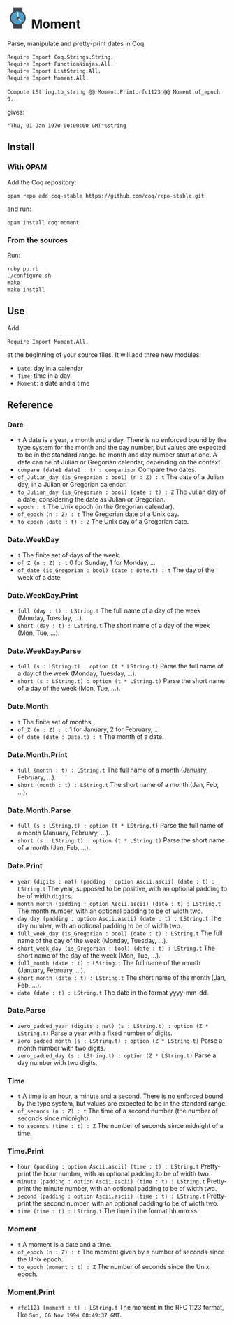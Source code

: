 # ![Logo](https://raw.githubusercontent.com/clarus/icons/master/watch-48.png) Moment
Parse, manipulate and pretty-print dates in Coq.

    Require Import Coq.Strings.String.
    Require Import FunctionNinjas.All.
    Require Import ListString.All.
    Require Import Moment.All.

    Compute LString.to_string @@ Moment.Print.rfc1123 @@ Moment.of_epoch 0.

gives:
    
    "Thu, 01 Jan 1970 00:00:00 GMT"%string

## Install
### With OPAM
Add the Coq repository:

    opam repo add coq-stable https://github.com/coq/repo-stable.git

and run:

    opam install coq:moment

### From the sources
Run:

    ruby pp.rb
    ./configure.sh
    make
    make install

## Use
Add:

    Require Import Moment.All.

at the beginning of your source files. It will add three new modules:
* `Date`: day in a calendar
* `Time`: time in a day
* `Moment`: a date and a time

## Reference
### Date
* `t` A date is a year, a month and a day. There is no enforced bound by the type system for the month and the day number, but values are expected to be in the standard range.  he month and day number start at one. A date can be of Julian or Gregorian calendar, depending on the context.
* `compare (date1 date2 : t) : comparison` Compare two dates.
* `of_Julian_day (is_Gregorian : bool) (n : Z) : t` The date of a Julian day, in a Julian or Gregorian calendar.
* `to_Julian_day (is_Gregorian : bool) (date : t) : Z` The Julian day of a date, considering the date as Julian or Gregorian.
* `epoch : t` The Unix epoch (in the Gregorian calendar).
* `of_epoch (n : Z) : t` The Gregorian date of a Unix day.
* `to_epoch (date : t) : Z` The Unix day of a Gregorian date.

### Date.WeekDay
* `t` The finite set of days of the week.
* `of_Z (n : Z) : t` 0 for Sunday, 1 for Monday, ...
* `of_date (is_Gregorian : bool) (date : Date.t) : t` The day of the week of a date.

### Date.WeekDay.Print
* `full (day : t) : LString.t` The full name of a day of the week (Monday, Tuesday, ...).
* `short (day : t) : LString.t` The short name of a day of the week (Mon, Tue, ...).

### Date.WeekDay.Parse
* `full (s : LString.t) : option (t * LString.t)` Parse the full name of a day of the week (Monday, Tuesday, ...).
* `short (s : LString.t) : option (t * LString.t)` Parse the short name of a day of the week (Mon, Tue, ...).

### Date.Month
* `t` The finite set of months.
* `of_Z (n : Z) : t` 1 for January, 2 for February, ...
* `of_date (date : Date.t) : t` The month of a date.

### Date.Month.Print
* `full (month : t) : LString.t` The full name of a month (January, February, ...).
* `short (month : t) : LString.t` The short name of a month (Jan, Feb, ...).

### Date.Month.Parse
* `full (s : LString.t) : option (t * LString.t)` Parse the full name of a month (January, February, ...).
* `short (s : LString.t) : option (t * LString.t)` Parse the short name of a month (Jan, Feb, ...).

### Date.Print
* `year (digits : nat) (padding : option Ascii.ascii) (date : t) : LString.t` The year, supposed to be positive, with an optional padding to be of width `digits`.
* `month month (padding : option Ascii.ascii) (date : t) : LString.t` The month number, with an optional padding to be of width two.
* `day day (padding : option Ascii.ascii) (date : t) : LString.t` The day number, with an optional padding to be of width two.
* `full_week_day (is_Gregorian : bool) (date : t) : LString.t` The full name of the day of the week (Monday, Tuesday, ...).
* `short_week_day (is_Gregorian : bool) (date : t) : LString.t` The short name of the day of the week (Mon, Tue, ...).
* `full_month (date : t) : LString.t` The full name of the month (January, February, ...).
* `short_month (date : t) : LString.t` The short name of the month (Jan, Feb, ...).
* `date (date : t) : LString.t` The date in the format yyyy-mm-dd.

### Date.Parse
* `zero_padded_year (digits : nat) (s : LString.t) : option (Z * LString.t)` Parse a year with a fixed number of digits.
* `zero_padded_month (s : LString.t) : option (Z * LString.t)` Parse a month number with two digits.
* `zero_padded_day (s : LString.t) : option (Z * LString.t)` Parse a day number with two digits.

### Time
* `t` A time is an hour, a minute and a second. There is no enforced bound by the type system, but values are expected to be in the standard range.
* `of_seconds (n : Z) : t` The time of a second number (the number of seconds since midnight).
* `to_seconds (time : t) : Z` The number of seconds since midnight of a time.

### Time.Print
* `hour (padding : option Ascii.ascii) (time : t) : LString.t` Pretty-print the hour number, with an optional padding to be of width two.
* `minute (padding : option Ascii.ascii) (time : t) : LString.t` Pretty-print the minute number, with an optional padding to be of width two.
* `second (padding : option Ascii.ascii) (time : t) : LString.t` Pretty-print the second number, with an optional padding to be of width two.
* `time (time : t) : LString.t` The time in the format hh:mm:ss.

### Moment
* `t` A moment is a date and a time.
* `of_epoch (n : Z) : t` The moment given by a number of seconds since the Unix epoch.
* `to_epoch (moment : t) : Z` The number of seconds since the Unix epoch.

### Moment.Print
* `rfc1123 (moment : t) : LString.t` The moment in the RFC 1123 format, like `Sun, 06 Nov 1994 08:49:37 GMT`.

